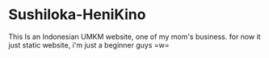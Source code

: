 # Sushiloka-HeniKino
This Is an Indonesian UMKM website, one of my mom's business. for now it just static website, i'm just a beginner guys =w=
